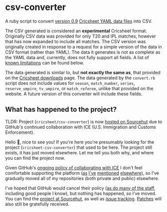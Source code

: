 # csv-converter

A ruby script to convert [version 0.9](https://cricsheet.org/format/) [Cricsheet YAML data files](https://cricsheet.org/downloads/) into CSV.

The CSV generated is considered an **experimental** Cricsheet format. Originally CSV data was provided for only T20 and IPL matches, however that has now expanded to include all matches. The CSV version was originally created in response to a request for a simple version of the data in CSV format (rather than YAML). The data it generates is not as complete as the YAML data and, currently, does not fully support all fields. A list of [known limitations](#known-limitations) can be found below.

The data generated is similar to, but **not exactly the same as**, that provided on the [Cricsheet downloads](https://cricsheet.org/downloads/) page. The data generated by the `convert.rb` script does not include values for `season`, `match_number`, `series`, `reserve_umpire`, `tv_umpire`, or `match_referee`, unlike that provided on the website. A future version of this converter will include these fields.

## What has happened to the project?

TLDR: Project (`cricsheet/csv-converter`) is now [hosted on Sourcehut](https://code.deeden.co.uk/cricsheet-csv-converter) due to GitHub's continued collaboration with ICE (U.S. Immigration and Customs Enforcement).

Hello :wave:, nice to see you! If you're here you're presumably looking for the project (`cricsheet-csv-converter`) that used to be here. The project still exists, it has just moved elsewhere. Let me tell you both why, and where you can find the project now.

Given GitHub's [ongoing policy of collaborating with ICE](https://thenextweb.com/politics/2019/10/09/github-microsoft-trump-ice-contract/) I don't feel comfortable supporting the platform ([as](https://deeden.co.uk/notes/2019/10/24/085956/) [I've](https://deeden.co.uk/notes/2019/11/15/094544/) [mentioned](https://deeden.co.uk/notes/2019/11/20/160118/) [elsewhere](https://deeden.co.uk/notes/2020/04/14/165427/)), so I've gradually moved all of my repositories (both private and public) elsewhere.

I've hoped that GitHub would cancel their policy ([as do many of the staff](https://www.washingtonpost.com/context/letter-from-github-employees-to-ceo-about-the-company-s-ice-contract/fb280de9-2bc3-40d5-b1a5-e3b954bf0d25/), including good people I know), but nothing has happened, so I've moved. You can find the [project at Sourcehut](https://code.deeden.co.uk/cricsheet-csv-converter), as well as [issue tracking](https://code.deeden.co.uk/cricsheet-csv-converter/issues). [Patches](https://code.deeden.co.uk/cricsheet-csv-converter/patches) will also still be gratefully received.
  
